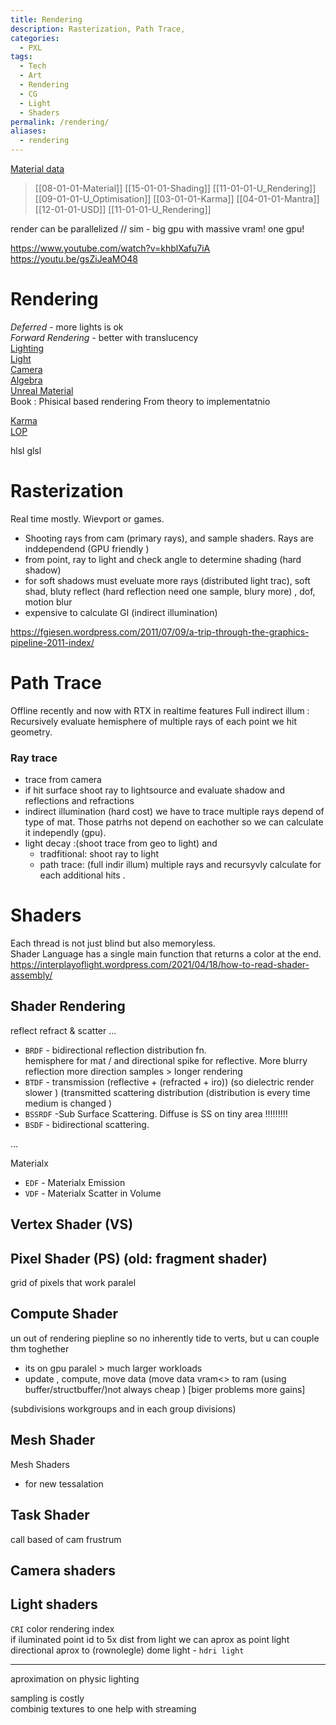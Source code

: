 ```yaml
---
title: Rendering
description: Rasterization, Path Trace,
categories:
  - PXL
tags:
  - Tech
  - Art
  - Rendering
  - CG
  - Light
  - Shaders
permalink: /rendering/
aliases:
  - rendering
---
```

[Material data](/matdata/) 

> [[08-01-01-Material]]  [[15-01-01-Shading]]  [[11-01-01-U_Rendering]]  [[09-01-01-U_Optimisation]]  [[03-01-01-Karma]]  [[04-01-01-Mantra]]  [[12-01-01-USD]] [[11-01-01-U_Rendering]]

render can be parallelized // sim - big gpu with massive vram! one gpu!

https://www.youtube.com/watch?v=khblXafu7iA
https://youtu.be/gsZiJeaMO48

# Rendering
*Deferred* - more lights is ok    
*Forward Rendering* - better with translucency   
[Lighting](/ulight/)  
[Light](/light/)  
[Camera](/camera/)     
[Algebra](/algebra/)  
[Unreal Material](/umat/)   
Book :  Phisical based rendering From theory to implementatnio

[Karma](/karma/)  
[LOP](/lop/)  

hlsl
glsl

# Rasterization

Real time mostly. Wievport or games.
- Shooting rays from cam (primary rays), and sample shaders. Rays are inddependend (GPU friendly )
- from point, ray to light and check angle to determine shading (hard shadow)
- for soft shadows must eveluate more rays (distributed light trac),  soft shad, bluty reflect (hard reflection need one sample, blury more) , dof, motion blur
- expensive to calculate GI (indirect illumination)

https://fgiesen.wordpress.com/2011/07/09/a-trip-through-the-graphics-pipeline-2011-index/





# Path Trace
Offline recently and now with RTX in realtime features
Full indirect illum :  Recursively evaluate hemisphere of multiple rays of each point we hit geometry.

### Ray trace
- trace from camera
- if hit surface shoot ray to lightsource and evaluate shadow and reflections  and refractions
- indirect illumination (hard cost) we have to trace multiple rays depend of type of mat. Those patrhs not depend on eachother so we can calculate it independly (gpu).
- light decay :(shoot trace from geo to light) and
   - tradfitional: shoot ray to light
   - path trace: (full indir illum) multiple rays and recursyvly calculate for each additional hits .




# Shaders



Each thread is not just blind but also memoryless.  
Shader Language has a single main function that returns a color at the end.  
https://interplayoflight.wordpress.com/2021/04/18/how-to-read-shader-assembly/

## Shader Rendering
reflect refract & scatter ...  
- `BRDF` - bidirectional reflection distribution fn.     
hemisphere for mat / and directional spike for reflective. More blurry reflection more direction samples > longer rendering
- `BTDF` - transmission (reflective + (refracted + iro)) (so dielectric render slower ) (transmitted scattering distribution (distribution is every time medium is changed )   
- `BSSRDF` -Sub Surface Scattering. Diffuse is SS on tiny area !!!!!!!!!   
- `BSDF` - bidirectional scattering.

...

Materialx
- `EDF` - Materialx Emission
- `VDF` - Materialx Scatter in Volume

## Vertex Shader (VS)   

## Pixel Shader (PS) (old: fragment shader)    

grid of pixels that work paralel

## Compute Shader   


un out of rendering piepline so no inherently tide to verts, but u can couple thm toghether
- its on gpu paralel > much larger workloads
- update , compute, move data (move data vram<> to ram (using buffer/structbuffer/)not always cheap ) [biger problems more gains]



(subdivisions workgroups and in each group divisions)
## Mesh Shader    
Mesh Shaders    
- for new tessalation


## Task Shader
 call based of cam frustrum   





## Camera shaders


## Light shaders
`CRI` color rendering index  
if iluminated point id to 5x dist from light we can aprox as point light
directional aprox to (rownolegle)
dome light - `hdri light`


 -----------------


 aproximation on physic lighting


 sampling is costly    
 combinig textures to one help with streaming  
